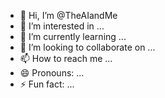 - 👋 Hi, I’m @TheAIandMe
- 👀 I’m interested in ...
- 🌱 I’m currently learning ...
- 💞️ I’m looking to collaborate on ...
- 📫 How to reach me ...
- 😄 Pronouns: ...
- ⚡ Fun fact: ...

<!---
TheAIandMe/TheAIandMe is a ✨ special ✨ repository because its `README.md` (this file) appears on your GitHub profile.
You can click the Preview link to take a look at your changes.
--->
